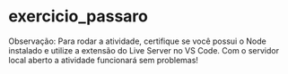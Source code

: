 # exercicio_passaro
 
Observação: Para rodar a atividade, certifique se você possui o Node instalado e utilize a extensão do Live Server no VS Code. Com o servidor local aberto a atividade funcionará sem problemas!
